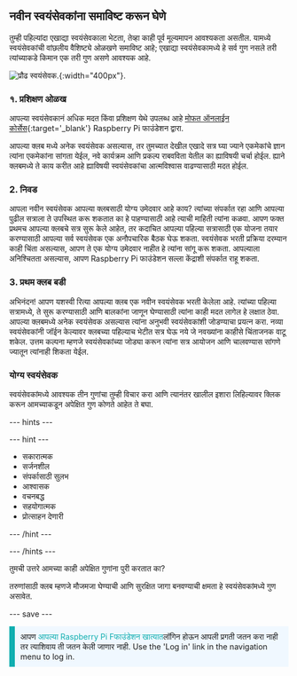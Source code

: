 ## नवीन स्वयंसेवकांना समाविष्ट करून घेणे

तुम्ही पहिल्यांदा एखाद्या स्वयंसेवकाला भेटता, तेव्हा काही पूर्व मूल्यमापन आवश्यकता असतील. यामध्ये स्वयंसेवकांची वांछलीय वैशिष्ट्ये ओळखणे समाविष्ट आहे; एखाद्या स्वयंसेवकामध्ये हे सर्व गुण नसले तरी त्यांच्याकडे किमान एक तरी गुण असणे आवश्यक आहे.

![प्रौढ स्वयंसेवक.](images/Safeguarding_Course_Assets_V2_Image31280x1933.png){:width="400px"}.
### १. प्रशिक्षण ओळख

आपल्या स्वयंसेवकानं अधिक मदत किंवा प्रशिक्षण येथे उपलब्ध आहे [मोफत ऑनलाईन कोर्सेस](https://www.futurelearn.com/partners/raspberry-pi){:target='_blank'} Raspberry Pi फाउंडेशन द्वारा.

आपल्या क्लब मध्ये अनेक स्वयंसेवक असल्यास, तर तुमच्यात देखील एखादे सत्र घ्या ज्याने एकमेकांचे ज्ञान त्यांना एकमेकांना सांगता येईल, नवे कार्यक्रम आणि प्रकल्प राबवविता येतील का ह्याविषयी चर्चा होईल. ह्याने क्लबमध्ये ते काय करीत आहे ह्याविषयी स्वयंसेवकांचा आत्मविश्वास वाढण्यासाठी मदत होईल.

### 2. निवड

आपला नवीन स्वयंसेवक आपल्या क्लबसाठी योग्य उमेदवार आहे काय? त्यांच्या संपर्कात रहा आणि आपल्या पुढील सत्राला ते उपस्थित करू शकतात का हे पाहण्यासाठी आहे त्याची माहिती त्यांना कळवा. आपण फक्त प्रथमच आपल्या क्लबचे सत्र सुरू केले आहेत, तर कदाचित आपल्या पहिल्या सत्रासाठी एक योजना तयार करण्यासाठी आपल्या सर्व स्वयंसेवक एक अनौपचारिक बैठक घेऊ शकता. स्वयंसेवक भरती प्रक्रिया दरम्यान काही चिंता असल्यास, आपण ते एक योग्य उमेदवार नाहीत हे त्यांना सांगू करू शकता. आपल्याला अनिश्चितता असल्यास, आपण Raspberry Pi फाउंडेशन सल्ला केंद्राशी संपर्कात राहू शकता.

### 3. प्रथम क्लब बडी

अभिनंदन! आपण यशस्वी रित्या आपल्या क्लब एक नवीन स्वयंसेवक भरती केलेला आहे. त्यांच्या पहिल्या सत्रामध्ये, ते सुरू करण्यासाठी आणि बालकांना जाणून घेण्यासाठी त्यांना काही मदत लागेल हे लक्षात ठेवा. आपल्या क्लबमध्ये अनेक स्वयंसेवक असल्यास त्यांना अनुभवी स्वयंसेवकांशी जोडण्याचा प्रयत्न करा. नव्या स्वयंसेवकांनी जॉईन केल्यावर क्लबच्या पहिल्याच भेटीत सत्र घेऊ नये जे नवख्यांना काहीसे चिंताजनक वाटू शकेल. उत्तम कल्पना म्हणजे स्वयंसेवकांच्या जोड्या करून त्यांना सत्र आयोजन आणि चालवण्यास सांगणे ज्यातून त्यांनाही शिकता येईल.

### योग्य स्वयंसेवक

स्वयंसेवकांमध्ये आवश्यक तीन गुणांचा तुम्ही विचार करा आणि त्यानंतर खालील इशारा लिहिल्यावर क्लिक करून आमच्याकडून अपेक्षित गुण कोणते आहेत ते बघा.

--- hints ---

--- hint ---

* सकारात्मक
* सर्जनशील
* संपर्कासाठी सुलभ
* आश्वासक
* वचनबद्ध
* सहयोगात्मक
* प्रोत्साहन देणारी

--- /hint ---

--- /hints ---

तुमची उत्तरे आमच्या काही अपेक्षित गुणांना पुरी करतात का?

तरुणांसाठी क्लब म्हणजे मौजमजा घेण्याची आणि सुरक्षित जागा बनवण्याची क्षमता हे स्वयंसेवकांमध्ये गुण असावेत.

--- save ---

<p style="border-left: solid; border-width:10px; border-color: #0faeb0; background-color: aliceblue; padding: 10px;">
आपण <span style="color: #0faeb0">आपल्या Raspberry Pi Fफाउंडेशन खात्यात</span>लॉगिन होऊन आपली प्रगती जतन करा नाही तर त्याशिवाय ती जतन केली जाणार नाही. Use the 'Log in' link in the navigation menu to log in.
</p>
